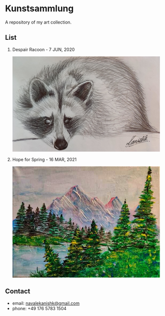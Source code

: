 # Kunstsammlung
A repository of my art collection.

## List
1. Despair Racoon - 7 JUN, 2020
    <p align="left"><img src="Despair Racoon.jpg" width="500"></p>

2. Hope for Spring - 16 MAR, 2021
    <p align="left"><img src="Hope for Spring.jpg" width="500"></p>

## Contact
* email: navalekanishk@gmail.com
* phone: +49 176 5783 1504